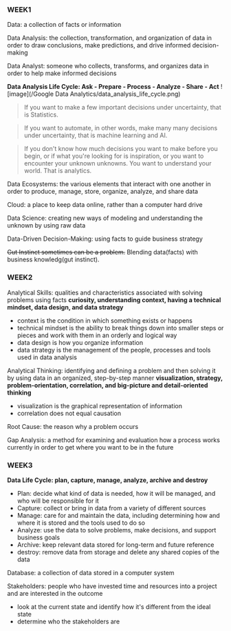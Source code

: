 ### WEEK1 ###

Data: a collection of facts or information

Data Analysis: the collection, transformation, and organization of data in order to draw conclusions, make predictions, and drive informed decision-making

Data Analyst: someone who collects, transforms, and organizes data in order to help make informed decisions

**Data Analysis Life Cycle: Ask - Prepare - Process - Analyze - Share - Act**
![image](/Google Data Analytics/data_analysis_life_cycle.png)

> If you want to make a few important decisions under uncertainty, that is Statistics.

> If you want to automate, in other words, make many many decisions under uncertainty, that is machine learning and AI.

> If you don't know how much decisions you want to make before you begin, or if what you're looking for is inspiration, or you want to encounter your unknown unknowns. You want to understand your world. That is analytics.

Data Ecosystems: the various elements that interact with one another in order to produce, manage, store, organize, analyze, and share data

Cloud: a place to keep data online, rather than a computer hard drive

Data Science: creating new ways of modeling and understanding the unknown by using raw data

Data-Driven Decision-Making: using facts to guide business strategy

~~Gut Instinct sometimes can be a problem.~~ Blending data(facts) with business knowledg(gut instinct).



### WEEK2 ###

Analytical Skills: qualities and characteristics associated with solving problems using facts
**curiosity, understanding context, having a technical mindset, data design, and data strategy**
 - context is the condition in which something exists or happens
 - technical mindset is the ability to break things down into smaller steps or pieces and work with them in an orderly and logical way
 - data design is how you organize information
 - data strategy is the management of the people, processes and tools used in data analysis

Analytical Thinking: identifying and defining a problem and then solving it by using data in an organized, step-by-step manner
**visualization, strategy, problem-orientation, correlation, and big-picture and detail-oriented thinking**
 - visualization is the graphical representation of information
 - correlation does not equal causation
 
Root Cause: the reason why a problem occurs
 
Gap Analysis: a method for examining and evaluation how a process works currently in order to get where you want to be in the future



### WEEK3 ###

**Data Life Cycle: plan, capture, manage, analyze, archive and destroy**
- Plan: decide what kind of data is needed, how it will be managed, and who will be responsible for it
- Capture: collect or bring in data from a variety of different sources
- Manage: care for and maintain the data, including determining how and where it is stored and the tools used to do so
- Analyze: use the data to solve problems, make decisions, and support business goals
- Archive: keep relevant data stored for long-term and future reference
- destroy: remove data from storage and delete any shared copies of the data

Database: a collection of data stored in a computer system

Stakeholders: people who have invested time and resources into a project and are interested in the outcome
- look at the current state and identify how it's different from the ideal state
- determine who the stakeholders are
